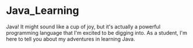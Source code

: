 # Java_Learning
Java! It might sound like a cup of joy, but it's actually a powerful programming language that I'm excited to be digging into. As a student, I'm here to tell you about my adventures in learning Java.
